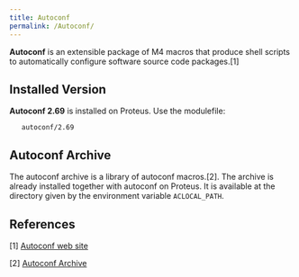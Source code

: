 ```yaml
---
title: Autoconf
permalink: /Autoconf/
---
```


**Autoconf** is an extensible package of M4 macros that produce shell
scripts to automatically configure software source code packages.[1]

Installed Version
-----------------

**Autoconf 2.69** is installed on Proteus. Use the modulefile:

`   autoconf/2.69`

Autoconf Archive
----------------

The autoconf archive is a library of autoconf macros.[2]. The archive is
already installed together with autoconf on Proteus. It is available at
the directory given by the environment variable `ACLOCAL_PATH`.

References
----------

<references/>

[1] [Autoconf web site](https://www.gnu.org/software/autoconf/autoconf.html)

[2] [Autoconf Archive](https://www.gnu.org/software/autoconf-archive/)